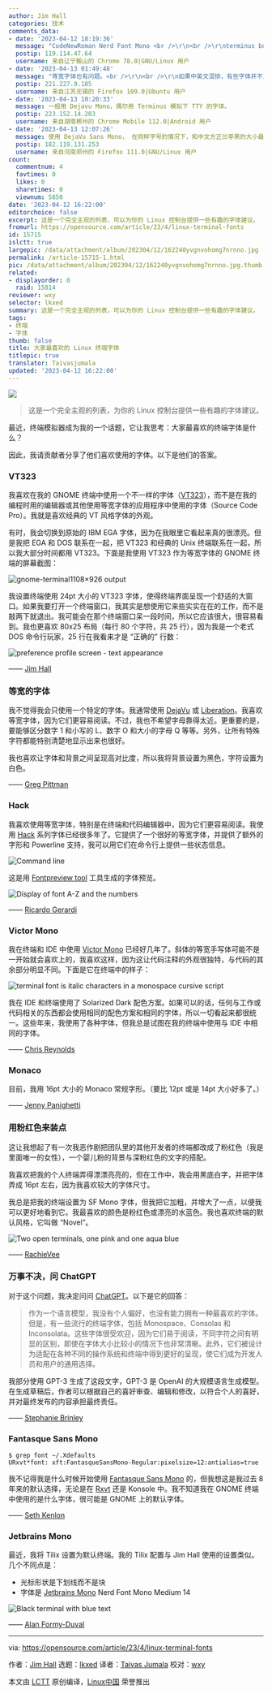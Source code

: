 ```yaml
---
author: Jim Hall
categories: 技术
comments_data:
- date: '2023-04-12 18:19:36'
  message: "CodeNewRoman Nerd Font Mono <br />\r\n<br />\r\nterminus bold"
  postip: 119.114.47.64
  username: 来自辽宁鞍山的 Chrome 78.0|GNU/Linux 用户
- date: '2023-04-13 01:49:48'
  message: "等宽字体也有问题。<br />\r\n<br />\r\n如果中英文混排，有些字体并不严格遵循1个汉字等于两个英文字母宽度的规定。有些地方很头疼。"
  postip: 221.227.9.185
  username: 来自江苏无锡的 Firefox 109.0|Ubuntu 用户
- date: '2023-04-13 10:20:33'
  message: 一般用 Dejavu Mono，偶尔用 Terminus 模拟下 TTY 的字体。
  postip: 223.152.14.203
  username: 来自湖南郴州的 Chrome Mobile 112.0|Android 用户
- date: '2023-04-13 12:07:26'
  message: 使用 DejaVu Sans Mono， 在同样字号的情况下，和中文方正兰亭黑的大小最匹配。
  postip: 182.119.131.253
  username: 来自河南郑州的 Firefox 111.0|GNU/Linux 用户
count:
  commentnum: 4
  favtimes: 0
  likes: 0
  sharetimes: 0
  viewnum: 5850
date: '2023-04-12 16:22:00'
editorchoice: false
excerpt: 这是一个完全主观的列表，可以为你的 Linux 控制台提供一些有趣的字体建议。
fromurl: https://opensource.com/article/23/4/linux-terminal-fonts
id: 15715
islctt: true
largepic: /data/attachment/album/202304/12/162240yvgnvohomg7nrnno.jpg
permalink: /article-15715-1.html
pic: /data/attachment/album/202304/12/162240yvgnvohomg7nrnno.jpg.thumb.jpg
related:
- displayorder: 0
  raid: 15814
reviewer: wxy
selector: lkxed
summary: 这是一个完全主观的列表，可以为你的 Linux 控制台提供一些有趣的字体建议。
tags:
- 终端
- 字体
thumb: false
title: 大家最喜欢的 Linux 终端字体
titlepic: true
translator: Taivasjumala
updated: '2023-04-12 16:22:00'
---
```


![](/data/attachment/album/202304/12/162240yvgnvohomg7nrnno.jpg)



> 
> 这是一个完全主观的列表，为你的 Linux 控制台提供一些有趣的字体建议。
> 
> 
> 


最近，终端模拟器成为我的一个话题，它让我思考：大家最喜欢的终端字体是什么？


因此，我请贡献者分享了他们喜欢使用的字体。以下是他们的答案。


### VT323


我喜欢在我的 GNOME 终端中使用一个不一样的字体（[VT323](https://fontsource.org/fonts/vt323)），而不是在我的编程时用的编辑器或其他使用等宽字体的应用程序中使用的字体（Source Code Pro）。我就是喜欢经典的 VT 风格字体的外观。


有时，我会切换到原始的 IBM EGA 字体，因为在我眼里它看起来真的很漂亮。但是我把 EGA 和 DOS 联系在一起，把 VT323 和经典的 Unix 终端联系在一起，所以我大部分时间都用 VT323。下面是我使用 VT323 作为等宽字体的 GNOME 终端的屏幕截图：


![gnome-terminal1108×926 output](/data/attachment/album/202304/12/162252yg7lw17lm1t7gghg.png)


我设置终端使用 24pt 大小的 VT323 字体，使得终端界面呈现一个舒适的大窗口。如果我要打开一个终端窗口，我其实是想使用它来些实实在在的工作，而不是敲两下就退出。我可能会在那个终端窗口呆一段时间，所以它应该很大，很容易看到。我也更喜欢 80x25 布局（每行 80 个字符，共 25 行），因为我是一个老式 DOS 命令行玩家，25 行在我看来才是 “正确的” 行数：


![preference profile screen - text appearance](/data/attachment/album/202304/12/162252p9p9yqcl9zveup4v.png)


—— [Jim Hall](https://opensource.com/users/jim-hall)


### 等宽的字体


我不觉得我会只使用一个特定的字体。我通常使用 [DejaVu](https://fontsource.org/fonts/dejavu-mono) 或 [Liberation](https://github.com/liberationfonts)。我喜欢等宽字体，因为它们更容易阅读。不过，我也不希望字母靠得太近。更重要的是，要能够区分数字 1 和小写的 L、数字 O 和大小的字母 Q 等等。另外，让所有特殊字符都能特别清楚地显示出来也很好。


我也喜欢让字体和背景之间呈现高对比度，所以我将背景设置为黑色，字符设置为白色。


—— [Greg Pittman](https://opensource.com/users/greg-p)


### Hack


我喜欢使用等宽字体，特别是在终端和代码编辑器中，因为它们更容易阅读。我使用 [Hack](https://sourcefoundry.org/hack/) 系列字体已经很多年了。它提供了一个很好的等宽字体，并提供了额外的字形和 Powerline 支持，我可以用它们在命令行上提供一些状态信息。


![Command line](/data/attachment/album/202304/12/162252s4b6pkm0047060pb.png)


这是用 [Fontpreview tool](https://github.com/sdushantha/fontpreview) 工具生成的字体预览。


![Display of font A-Z and the numbers](/data/attachment/album/202304/12/162252e9tvt6vpe0570ett.png)


—— [Ricardo Gerardi](https://opensource.com/users/rgerardi)


### Victor Mono


我在终端和 IDE 中使用 [Victor Mono](https://rubjo.github.io/victor-mono/) 已经好几年了。斜体的等宽手写体可能不是一开始就会喜欢上的，我喜欢这样，因为这让代码注释的外观很独特，与代码的其余部分明显不同。下面是它在终端中的样子：


![terminal font is italic characters in a monospace cursive script](/data/attachment/album/202304/12/162253iy7mxwwyojwmf382.png)


我在 IDE 和终端使用了 Solarized Dark 配色方案。如果可以的话，任何与工作或代码相关的东西都会使用相同的配色方案和相同的字体，所以一切看起来都很统一。这些年来，我使用了各种字体，但我总是试图在我的终端中使用与 IDE 中相同的字体。


—— [Chris Reynolds](https://opensource.com/users/jazzsequence)


### Monaco


目前，我用 16pt 大小的 Monaco 常规字形。（要比 12pt 或是 14pt 大小好多了。）


—— [Jenny Panighetti](https://twitter.com/elvenjen)


### 用粉红色来装点


这让我想起了有一次我恶作剧把团队里的其他开发者的终端都改成了粉红色（我是里面唯一的女性），一个婴儿粉的背景与深粉红色的文字的搭配。


我喜欢把我的个人终端弄得漂漂亮亮的，但在工作中，我会用黑底白字，并把字体弄成 16pt 左右，因为我喜欢较大的字体尺寸。


我总是把我的终端设置为 SF Mono 字体，但我把它加粗，并增大了一点，以便我可以更好地看到它。我最喜欢的颜色是粉红色或漂亮的水蓝色。我也喜欢终端的默认风格，它叫做 “Novel”。


![Two open terminals, one pink and one aqua blue](/data/attachment/album/202304/12/162319cupuj9wtpuu9og3o.jpg)


—— [RachieVee](https://opensource.com/users/rachievee)


### 万事不决，问 ChatGPT


对于这个问题，我决定问问 [ChatGPT](https://opensource.com/article/23/2/chatgpt-vs-community)。以下是它的回答：



> 
> 作为一个语言模型，我没有个人偏好，也没有能力拥有一种最喜欢的字体。但是，有一些流行的终端字体，包括 Monospace、Consolas 和 Inconsolata。这些字体很受欢迎，因为它们易于阅读，不同字符之间有明显的区别，即使在字体大小比较小的情况下也非常清晰。此外，它们被设计为适配在各种不同的操作系统和终端中得到更好的呈现，使它们成为开发人员和用户的通用选择。
> 
> 
> 


我部分使用 GPT-3 生成了这段文字，GPT-3 是 OpenAI 的大规模语言生成模型。在生成草稿后，作者可以根据自己的喜好审查、编辑和修改，以符合个人的喜好，并对最终发布的内容承担最终责任。


—— [Stephanie Brinley](https://opensource.com/users/sbrinley)


### Fantasque Sans Mono



```
$ grep font ~/.Xdefaults
URxvt*font: xft:FantasqueSansMono-Regular:pixelsize=12:antialias=true

```

我不记得我是什么时候开始使用 [Fantasque Sans Mono](https://github.com/belluzj/fantasque-sans) 的，但我想这是我过去 8 年来的默认选择，无论是在 [Rxvt](https://opensource.com/article/19/10/why-use-rxvt-terminal) 还是 Konsole 中。我不知道我在 GNOME 终端中使用的是什么字体，很可能是 GNOME 上的默认字体。


—— [Seth Kenlon](https://opensource.com/users/seth)


### Jetbrains Mono


最近，我将 Tilix 设置为默认终端。我的 Tilix 配置与 Jim Hall 使用的设置类似。几个不同点是：


* 光标形状是下划线而不是块
* 字体是 [Jetbrains Mono](https://www.jetbrains.com/lp/mono/) Nerd Font Mono Medium 14


![Black terminal with blue text](/data/attachment/album/202304/12/162253zcnxewmk24vmrxee.png)


—— [Alan Formy-Duval](https://opensource.com/users/alanfdoss)




---


via: <https://opensource.com/article/23/4/linux-terminal-fonts>


作者：[Jim Hall](https://opensource.com/users/jim-hall) 选题：[lkxed](https://github.com/lkxed/) 译者：[Taivas Jumala](https://github.com//Taivasjumala) 校对：[wxy](https://github.com/wxy)


本文由 [LCTT](https://github.com/LCTT/TranslateProject) 原创编译，[Linux中国](https://linux.cn/) 荣誉推出